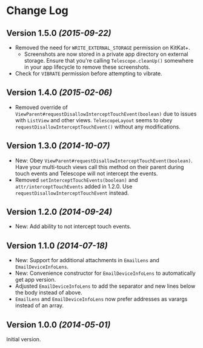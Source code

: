 Change Log
==========

Version 1.5.0 *(2015-09-22)*
----------------------------

* Removed the need for `WRITE_EXTERNAL_STORAGE` permission on KitKat+.
  * Screenshots are now stored in a private app directory on external storage. Ensure that you're
    calling `Telescope.cleanUp()` somewhere in your app lifecycle to remove these screenshots.
* Check for `VIBRATE` permission before attempting to vibrate.

Version 1.4.0 *(2015-02-06)*
----------------------------

* Removed override of `ViewParent#requestDisallowInterceptTouchEvent(boolean)` due to issues with
`ListView` and other views. `TelescopeLayout` seems to obey `requestDisallowInterceptTouchEvent()`
without any modifications.

Version 1.3.0 *(2014-10-07)*
----------------------------

* New: Obey `ViewParent#requestDisallowInterceptTouchEvent(boolean)`. Have your multi-touch views
call this method on their parent during touch events and Telescope will not intercept the events.
* Removed `setInterceptTouchEvents(boolean)` and `attr/interceptTouchEvents` added in 1.2.0. Use
`requestDisallowInterceptTouchEvent` instead.

Version 1.2.0 *(2014-09-24)*
----------------------------

* New: Add ability to not intercept touch events.

Version 1.1.0 *(2014-07-18)*
----------------------------

* New: Support for additional attachments in `EmailLens` and `EmailDeviceInfoLens`.
* New: Convenience constructor for `EmailDeviceInfoLens` to automatically get app version.
* Adjusted `EmailDeviceInfoLens` to add the separator and new lines below the body instead of above.
* `EmailLens` and `EmailDeviceInfoLens` now prefer addresses as varargs instead of an array.

Version 1.0.0 *(2014-05-01)*
----------------------------

Initial version.
